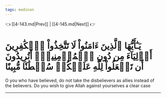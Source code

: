 ```yaml
---
tags: medinan
---
```


👈 [[4-143.md|Prev]] | [[4-145.md|Next]] 👉

# يَـٰٓأَيُّهَا ٱلَّذِينَ ءَامَنُواْ لَا تَتَّخِذُواْ ٱلۡكَٰفِرِينَ أَوۡلِيَآءَ مِن دُونِ ٱلۡمُؤۡمِنِينَۚ أَتُرِيدُونَ أَن تَجۡعَلُواْ لِلَّهِ عَلَيۡكُمۡ سُلۡطَٰنٗا مُّبِينًا

O you who have believed, do not take the disbelievers as allies instead of the believers. Do you wish to give Allah against yourselves a clear case

---


